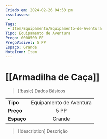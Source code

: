 ```yaml
---
Criado em: 2024-02-26 04:53 pm
cssclasses:
 - 
Tags:
 - Item/Equipamento/Equipamento-de-Aventura
Tipo: Equipamento de Aventura
Preço: 0000500 PE
PreçoVisivel: 5 PP
Espaço: Grande
NoteIcon: Item
---
```

# [[Armadilha de Caça]]

> [!basic] Dados Básicos
> 
|            |     |
| ---------- |:---:|
| **Tipo**   |  Equipamento de Aventura   |
| **Preço**  |   5 PP   |
| **Espaço** |   Grande   |
>
 
> [!description] Descrição
> 
>
